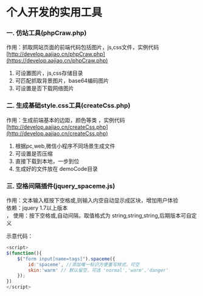 # 个人开发的实用工具
### 一. **仿站工具(phpCraw.php)**
作用：抓取网站页面的前端代码包括图片，js,css文件，实例代码 [http://develop.aajiao.cn/phpCraw.php](https://develop.aajiao.cn/phpCraw.php)<br/>
1. 可设置图片，js,css存储目录
2. 可匹配抓取背景图片，base64编码图片
3. 可设置是否下载网络图片
    
### 二. **生成基础style.css工具(createCss.php)**
作用：生成前端基本的边距，颜色等类 ，实例代码 [http://develop.aajiao.cn/createCss.php](http://develop.aajiao.cn/createCss.php)<br/>

1. 根据pc,web,微信小程序不同场景生成文件
2. 可设置是否压缩
3. 直接下载到本地，一步到位
4. 生成好的文件放在 demoCode目录

### 三. **空格间隔插件(jquery_spaceme.js)**
作用：文本输入框按下空格或,则输入内空自动显示成区块，增加用户体验<br>
依赖：jquery 1.7以上版本<br>，
使用：按下空格或,自动间隔，取值格式为 string,string,string,后期版本可自定义<br>

示意代码：
```javascript
<script>
$(function(){  
    $("form input[name=tags]").spaceme({
		id:'spaceme', //添加唯一标识方便重写样式，可空
		skin:'warm' // 默认留空，可选 'normal','warm','danger'
	});
})
</script>
```
